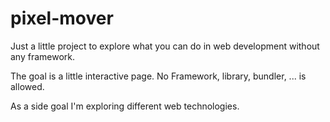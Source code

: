 # pixel-mover
Just a little project to explore what you can do in web development without any framework.

The goal is a little interactive page. No Framework, library, bundler, ... is allowed.

As a side goal I'm exploring different web technologies.
